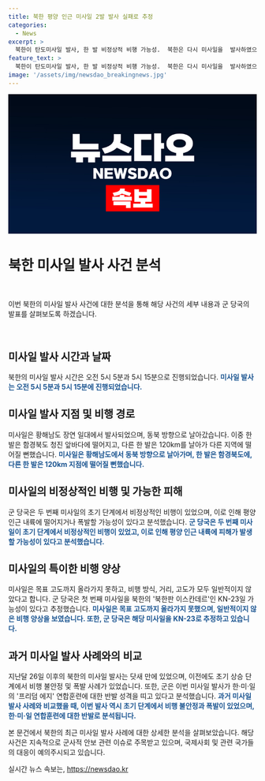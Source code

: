 ```yaml
---
title: 북한 평양 인근 미사일 2발 발사 실패로 추정
categories:
  - News
excerpt: >
  북한이 탄도미사일 발사, 한 발 비정상적 비행 가능성.  북한은 다시 미사일을  발사하였으나 두 번째 발이 비정상적 비행 후 120km를 날아 갔다. 이에 따라 평양 인근 내륙에 떨어질 가능성이 있으며, 주민 피해 가능성도 우려된다. 해당 미사일은 목표 고도까지 올라가지 못한 것으로 알려졌으며, 사전 파악이 어려운 점이 다수 있다. 또한, 군 당국은 프리덤 에지 연합훈련에 대한 반발성향도 분석 중이다.
feature_text: >
  북한이 탄도미사일 발사, 한 발 비정상적 비행 가능성.  북한은 다시 미사일을  발사하였으나 두 번째 발이 비정상적 비행 후 120km를 날아 갔다. 이에 따라 평양 인근 내륙에 떨어질 가능성이 있으며, 주민 피해 가능성도 우려된다. 해당 미사일은 목표 고도까지 올라가지 못한 것으로 알려졌으며, 사전 파악이 어려운 점이 다수 있다. 또한, 군 당국은 프리덤 에지 연합훈련에 대한 반발성향도 분석 중이다.
image: '/assets/img/newsdao_breakingnews.jpg'
---
```


<p><img src="/assets/img/newsdao_breakingnews.jpg" alt="bookingtag 속보" /></p>

<h1>북한 미사일 발사 사건 분석</h1>

<p data-ke-size="size16">&nbsp;</p>

<p>이번 북한의 미사일 발사 사건에 대한 분석을 통해 해당 사건의 세부 내용과 군 당국의 발표를 살펴보도록 하겠습니다.</p>

<p data-ke-size="size16">&nbsp;</p>

<h2 data-ke-size="size26">미사일 발사 시간과 날짜</h2>

<p>북한의 미사일 발사 시간은 오전 5시 5분과 5시 15분으로 진행되었습니다.
<b><span style="color: #1a5490;">미사일 발사는 오전 5시 5분과 5시 15분에 진행되었습니다.</span></b></p>

<h2 data-ke-size="size26">미사일 발사 지점 및 비행 경로</h2>

<p>미사일은 황해남도 장연 일대에서 발사되었으며, 동북 방향으로 날아갔습니다. 이중 한 발은 함경북도 청진 앞바다에 떨어지고, 다른 한 발은 120km를 날아가 다른 지역에 떨어질 뻔했습니다.
<b><span style="color: #1a5490;">미사일은 황해남도에서 동북 방향으로 날아가며, 한 발은 함경북도에, 다른 한 발은 120km 지점에 떨어질 뻔했습니다.</span></b></p>

<h2 data-ke-size="size26">미사일의 비정상적인 비행 및 가능한 피해</h2>

<p>군 당국은 두 번째 미사일의 초기 단계에서 비정상적인 비행이 있었으며, 이로 인해 평양 인근 내륙에 떨어지거나 폭발할 가능성이 있다고 분석했습니다.
<b><span style="color: #1a5490;">군 당국은 두 번째 미사일이 초기 단계에서 비정상적인 비행이 있었고, 이로 인해 평양 인근 내륙에 피해가 발생할 가능성이 있다고 분석했습니다.</span></b></p>

<h2 data-ke-size="size26">미사일의 특이한 비행 양상</h2>

<p>미사일은 목표 고도까지 올라가지 못하고, 비행 방식, 거리, 고도가 모두 일반적이지 않았다고 합니다. 군 당국은 첫 번째 미사일을 북한의 '북한판 이스칸데르'인 KN-23일 가능성이 있다고 추정했습니다.
<b><span style="color: #1a5490;">미사일은 목표 고도까지 올라가지 못했으며, 일반적이지 않은 비행 양상을 보였습니다. 또한, 군 당국은 해당 미사일을 KN-23로 추정하고 있습니다.</span></b></p>

<h2 data-ke-size="size26">과거 미사일 발사 사례와의 비교</h2>

<p>지난달 26일 이후의 북한의 미사일 발사는 닷새 만에 있었으며, 이전에도 초기 상승 단계에서 비행 불안정 및 폭발 사례가 있었습니다. 또한, 군은 이번 미사일 발사가 한·미·일의 '프리덤 에지' 연합훈련에 대한 반발 성격을 띠고 있다고 분석했습니다.
<b><span style="color: #1a5490;">과거 미사일 발사 사례와 비교했을 때, 이번 발사 역시 초기 단계에서 비행 불안정과 폭발이 있었으며, 한·미·일 연합훈련에 대한 반발로 분석됩니다.</span></b></p>

<p>본 문건에서 북한의 최근 미사일 발사 사례에 대한 상세한 분석을 살펴보았습니다. 해당 사건은 지속적으로 군사적 안보 관련 이슈로 주목받고 있으며, 국제사회 및 관련 국가들의 대응이 예의주시되고 있습니다.</p>
실시간 뉴스 속보는, <a href="https://newsdao.kr" rel="dofollow">https://newsdao.kr</a>



